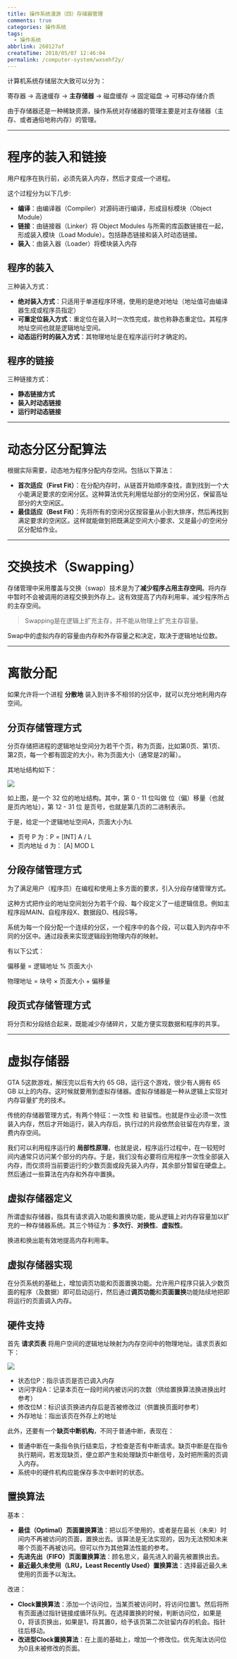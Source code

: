 ```yaml
---
title: 操作系统漫游（四）存储器管理
comments: true
categories: 操作系统
tags:
  - 操作系统
abbrlink: 260127af
createTime: 2018/05/07 12:46:04
permalink: /computer-system/wxsehf2y/
---
```


计算机系统存储层次大致可以分为：

寄存器 -> 高速缓存 -> **主存储器** -> 磁盘缓存 -> 固定磁盘 -> 可移动存储介质

由于存储器还是一种稀缺资源，操作系统对存储器的管理主要是对主存储器（主存、或者通俗地称内存）的管理。

<!-- more -->

---

# 程序的装入和链接

用户程序在执行前，必须先装入内存，然后才变成一个进程。

这个过程分为以下几步:
- **编译**：由编译器（Compiler）对源码进行编译，形成目标模块（Object Module）
- **链接**：由链接器（Linker）将 Object Modules 与所需的库函数链接在一起，形成装入模块（Load Module）。包括静态链接和装入时动态链接。
- **装入**：由装入器（Loader）将模块装入内存

## 程序的装入

三种装入方式：

- **绝对装入方式**：只适用于单道程序环境，使用的是绝对地址（地址值可由编译器生成或程序员指定）
- **可重定位装入方式**：重定位在装入时一次性完成，故也称静态重定位。其程序地址空间也就是逻辑地址空间。
- **动态运行时的装入方式**：其物理地址是在程序运行时才确定的。

## 程序的链接

三种链接方式：

- **静态链接方式**
- **装入时动态链接**
- **运行时动态链接**



---

# 动态分区分配算法

根据实际需要，动态地为程序分配内存空间。包括以下算法：

- **首次适应（First Fit）**：在分配内存时，从链首开始顺序查找，直到找到一个大小能满足要求的空闲分区。这种算法优先利用低址部分的空闲分区，保留高址部分的大空闲区。
- **最佳适应（Best Fit）**：先将所有的空闲分区按容量从小到大排序，然后再找到满足要求的空闲区。这样就能做到把既满足空间大小要求、又是最小的空闲分区分配给作业。

---

# 交换技术（Swapping）

存储管理中采用覆盖与交换（swap）技术是为了**减少程序占用主存空间**。将内存中暂时不会被调用的进程交换到外存上。这有效提高了内存利用率，减少程序所占的主存空间。

> Swapping是在逻辑上扩充主存，并不能从物理上扩充主存容量。

Swap中的虚拟内存的容量由内存和外存容量之和决定，取决于逻辑地址位数。

---

# 离散分配

如果允许将一个进程 **分散地** 装入到许多不相邻的分区中，就可以充分地利用内存空间。

## 分页存储管理方式

分页存储把进程的逻辑地址空间分为若干个页，称为页面，比如第0页、第1页、第2页，每一个都有固定的大小，称为页面大小（通常是2的幂）。

其地址结构如下：

![](/images/OS/page.png)

如上图，是一个 32 位的地址结构。其中，第 0 - 11 位叫做 位（偏）移量（也就是页内地址），第 12 - 31 位 是页号，也就是第几页的二进制表示。

于是，给定一个逻辑地址空间A，页面大小为L

- 页号 P 为：P = [INT] A / L
- 页内地址 d 为： [A] MOD L

## 分段存储管理方式

为了满足用户（程序员）在编程和使用上多方面的要求，引入分段存储管理方式。

这种方式把作业的地址空间划分为若干个段、每个段定义了一组逻辑信息。例如主程序段MAIN、自程序段X、数据段D、栈段S等。

系统为每一个段分配一个连续的分区，一个程序中的各个段，可以载入到内存中不同的分区中。通过段表来实现逻辑段到物理内存的映射。

有以下公式：

 偏移量 = 逻辑地址 % 页面大小

 物理地址 = 块号 × 页面大小 + 偏移量


## 段页式存储管理方式

将分页和分段结合起来，既能减少存储碎片，又能方便实现数据和程序的共享。

---

# 虚拟存储器

GTA 5这款游戏，解压完以后有大约 65 GB，运行这个游戏，很少有人拥有 65 GB 以上的内存。这时候就要用到虚拟存储器。虚拟存储器是一种从逻辑上实现对内存容量扩充的技术。

传统的存储器管理方式，有两个特征：一次性 和 驻留性。也就是作业必须一次性装入内存，然后才开始运行，装入内存后，执行过的片段依然会驻留在内存里，浪费内存空间。

我们可以利用程序运行的 **局部性原理**，也就是说，程序运行过程中，在一较短时间内通常只访问某个部分的内存。于是，我们没有必要将应用程序一次性全部装入内存，而仅须将当前要运行的少数页面或段先装入内存，其余部分暂留在硬盘上。然后通过一些算法在内存和外存中置换。

## 虚拟存储器定义

所谓虚拟存储器，指具有请求调入功能和置换功能，能从逻辑上对内存容量加以扩充的一种存储器系统。其三个特征为：**多次行**、**对换性**、**虚拟性**。

换进和换出能有效地提高内存利用率。

## 虚拟存储器实现

在分页系统的基础上，增加调页功能和页面置换功能。允许用户程序只装入少数页面的程序（及数据）即可启动运行，然后通过**调页功能**和**页面置换**功能陆续地把即将运行的页面调入内存。

## 硬件支持

首先 **请求页表** 将用户空间的逻辑地址映射为内存空间中的物理地址。请求页表如下：

![](/images/OS/reqpage.png)

- 状态位P：指示该页是否已调入内存
- 访问字段A：记录本页在一段时间内被访问的次数（供给置换算法换进换出时参考）
- 修改位M：标识该页换进内存后是否被修改过（供置换页面时参考）
- 外存地址：指出该页在外存上的地址

此外，还要有一个**缺页中断机构**，不同于普通中断，表现在：

- 普通中断在一条指令执行结束后，才检查是否有中断请求。缺页中断是在指令执行期间，若发现缺页，便立即产生和处理缺页中断信号，及时把所需的页调入内存。
- 系统中的硬件机构应能保存多次中断时的状态。

## 置换算法

基本：

- **最佳（Optimal）页面置换算法**：把以后不使用的，或者是在最长（未来）时间内不再被访问的页面，置换出去。该算法是无法实现的，因为无法预知未来哪个页面不再被访问。但可以作为其他算法性能的参考。
- **先进先出（FIFO）页面置换算法**：顾名思义，最先进入的最先被置换出去。
- **最近最久未使用（LRU，Least Recently Used）置换算法**：选择最近最久未使用的页面予以淘汰。

改进：

- **Clock置换算法**：添加一个访问位，当某页被访问时，将访问位置1。然后将所有页面通过指针链接成循环队列。在选择置换的时候，判断访问位，如果是0，将该页换出，如果是1，将其置0，给予该页第二次驻留内存的机会。指针往后移动。
- **改进型Clock置换算法**：在上面的基础上，增加一个修改位。优先淘汰访问位为0且未被修改的页面。
